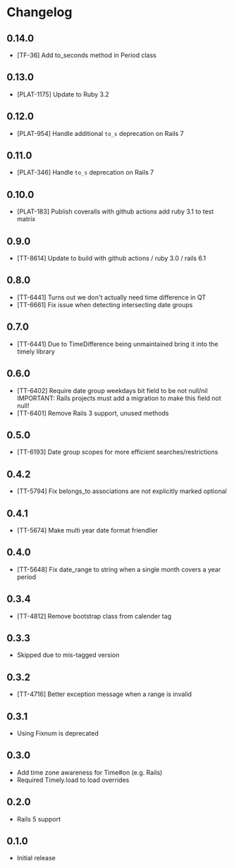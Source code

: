 # Changelog

## 0.14.0

- [TF-36] Add to_seconds method in Period class

## 0.13.0

- [PLAT-1175] Update to Ruby 3.2

## 0.12.0

- [PLAT-954] Handle additional `to_s` deprecation on Rails 7

## 0.11.0

- [PLAT-346] Handle `to_s` deprecation on Rails 7

## 0.10.0

- [PLAT-183] Publish coveralls with github actions add ruby 3.1 to test matrix

## 0.9.0

- [TT-8614] Update to build with github actions / ruby 3.0 / rails 6.1

## 0.8.0

- [TT-6441] Turns out we don't actually need time difference in QT
- [TT-6661] Fix issue when detecting intersecting date groups

## 0.7.0

- [TT-6441] Due to TimeDifference being unmaintained bring it into the timely library

## 0.6.0

- [TT-6402] Require date group weekdays bit field to be not null/nil
  IMPORTANT: Rails projects must add a migration to make this field not null!
- [TT-6401] Remove Rails 3 support, unused methods

## 0.5.0

- [TT-6193] Date group scopes for more efficient searches/restrictions

## 0.4.2

- [TT-5794] Fix belongs_to associations are not explicitly marked optional

## 0.4.1

- [TT-5674] Make multi year date format friendlier

## 0.4.0

- [TT-5648] Fix date_range to string when a single month covers a year period

## 0.3.4

- [TT-4812] Remove bootstrap class from calender tag

## 0.3.3

- Skipped due to mis-tagged version

## 0.3.2

- [TT-4716] Better exception message when a range is invalid

## 0.3.1

- Using Fixnum is deprecated

## 0.3.0

- Add time zone awareness for Time#on (e.g. Rails)
- Required Timely.load to load overrides

## 0.2.0

- Rails 5 support

## 0.1.0

- Initial release
